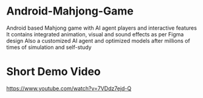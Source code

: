 # Android-Mahjong-Game
Android based Mahjong game with AI agent players and interactive features
It contains integrated animation, visual and sound effects as per Figma design
Also a customized AI agent and optimized models after millions of times of simulation and self-study

# Short Demo Video
https://www.youtube.com/watch?v=7VDdz7ejd-Q
